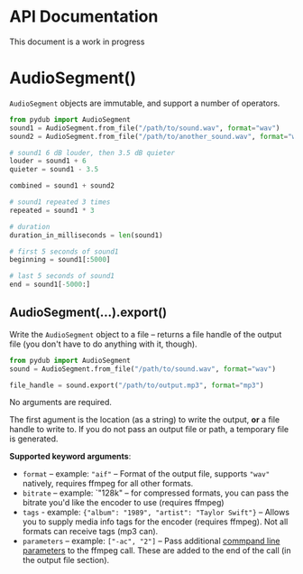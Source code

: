# API Documentation

This document is a work in progress

# AudioSegment()

`AudioSegment` objects are immutable, and support a number of operators.

```python
from pydub import AudioSegment
sound1 = AudioSegment.from_file("/path/to/sound.wav", format="wav")
sound2 = AudioSegment.from_file("/path/to/another_sound.wav", format="wav")

# sound1 6 dB louder, then 3.5 dB quieter
louder = sound1 + 6
quieter = sound1 - 3.5

combined = sound1 + sound2

# sound1 repeated 3 times
repeated = sound1 * 3

# duration
duration_in_milliseconds = len(sound1)

# first 5 seconds of sound1
beginning = sound1[:5000]

# last 5 seconds of sound1
end = sound1[-5000:]
```

## AudioSegment(…).export()

Write the `AudioSegment` object to a file – returns a file handle of the output file (you don't have to do anything with it, though).

```python
from pydub import AudioSegment
sound = AudioSegment.from_file("/path/to/sound.wav", format="wav")

file_handle = sound.export("/path/to/output.mp3", format="mp3")
```

No arguments are required. 

The first agument is the location (as a string) to write the output, **or** a file handle to write to. If you do not pass an output file or path, a temporary file is generated.

**Supported keyword arguments**:

- `format` – example: `"aif"` – Format of the output file, supports `"wav"` natively, requires ffmpeg for all other formats.
- `bitrate` – example: `"128k" – for compressed formats, you can pass the bitrate you'd like the encoder to use (requires ffmpeg)
- `tags` - example: `{"album": "1989", "artist": "Taylor Swift"}` – Allows you to supply media info tags for the encoder (requires ffmpeg). Not all formats can receive tags (mp3 can).
- `parameters` – example: `["-ac", "2"]` – Pass additional [commpand line parameters](https://www.ffmpeg.org/ffmpeg.html) to the ffmpeg call. These are added to the end of the call (in the output file section).

